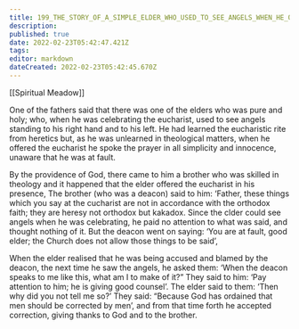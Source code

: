 ```yaml
---
title: 199_THE_STORY_OF_A_SIMPLE_ELDER_WHO_USED_TO_SEE_ANGELS_WHEN_HE_OFFERED_THE_EUCHARIST
description: 
published: true
date: 2022-02-23T05:42:47.421Z
tags: 
editor: markdown
dateCreated: 2022-02-23T05:42:45.670Z
---
```


[[Spiritual Meadow]]
 
One of the fathers said that there was one of the elders who was pure and holy; who, when he was celebrating the eucharist, used to see angels standing to his right hand and to his left. He had learned the eucharistic rite from heretics but, as he was unlearned in theological matters, when he offered the eucharist he spoke the prayer in all simplicity and innocence, unaware that he was at fault.  
 
By the providence of God, there came to him a brother who was skilled in theology and it happened that the elder offered the eucharist in his presence, The brother (who was a deacon) said to him: ‘Father, these things which you say at the cucharist are not in accordance with the orthodox faith; they are heresy not orthodox but kakadox. Since the clder could see angels when he was celebrating, he paid no attention to what was said, and thought nothing of it. But the deacon went on saying: ‘You are at fault, good elder; the Church does not allow those things to be said’,  
 
When the elder realised that he was being accused and blamed by the deacon, the next time he saw the angels, he asked them: ‘When the deacon speaks to me like this, what am I to make of it?” They said to him: ‘Pay attention to him; he is giving good counsel’. The elder said to them: ‘Then why did you not tell me so?’ They said: “Because God has ordained that men should be corrected by men’, and from that time forth he accepted correction, giving thanks to God and to the brother.
